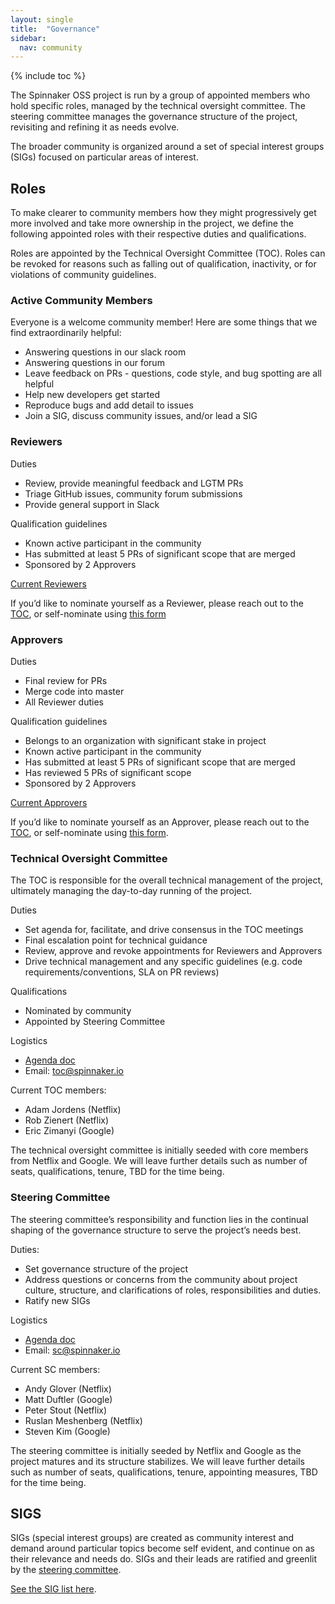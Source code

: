 ```yaml
---
layout: single
title:  "Governance"
sidebar:
  nav: community
---
```


{% include toc %}

The Spinnaker OSS project is run by a group of appointed members who hold specific roles, managed by the technical oversight committee. The steering committee manages the governance structure of the project, revisiting and refining it as needs evolve.

The broader community is organized around a set of special interest groups (SIGs) focused on particular areas of interest.

## Roles

To make clearer to community members how they might progressively get more involved and take more ownership in the project, we define the following appointed roles with their respective duties and qualifications.

Roles are appointed by the Technical Oversight Committee (TOC). Roles can be revoked for reasons such as falling out of qualification, inactivity, or for violations of community guidelines.

### Active Community Members

Everyone is a welcome community member! Here are some things that we find extraordinarily helpful:

* Answering questions in our slack room
* Answering questions in our forum 
* Leave feedback on PRs - questions, code style, and bug spotting are all helpful
* Help new developers get started
* Reproduce bugs and add detail to issues
* Join a SIG, discuss community issues, and/or lead a SIG

### Reviewers

Duties

* Review, provide meaningful feedback and LGTM PRs
* Triage GitHub issues, community forum submissions
* Provide general support in Slack

Qualification guidelines

* Known active participant in the community
* Has submitted at least 5 PRs of significant scope that are merged
* Sponsored by 2 Approvers

[Current Reviewers](https://github.com/spinnaker/spinnaker/blob/master/reviewers.md)

If you’d like to nominate yourself as a Reviewer, please reach out to the [TOC](#technical-oversight-committee), or 
self-nominate using [this form](https://github.com/spinnaker/community/issues/new?assignees=&labels=committee%2Ftoc&template=reviewer-application.md&title=REQUEST%3A+New+Reviewer+status+for+%3Cyour-GH-username%3E)

### Approvers

Duties

* Final review for PRs
* Merge code into master
* All Reviewer duties

Qualification guidelines

* Belongs to an organization with significant stake in project
* Known active participant in the community
* Has submitted at least 5 PRs of significant scope that are merged
* Has reviewed 5 PRs of significant scope
* Sponsored by 2 Approvers

[Current Approvers](https://github.com/spinnaker/spinnaker/blob/master/approvers.md)

If you’d like to nominate yourself as an Approver, please reach out to the [TOC](#technical-oversight-committee), or
self-nominate using [this form](https://github.com/spinnaker/community/issues/new?assignees=&labels=committee%2Ftoc&template=approver-application.md&title=REQUEST%3A+New+Approver+status+for+%3Cyour-GH-username%3E).

### Technical Oversight Committee

The TOC is responsible for the overall technical management of the project, ultimately managing the day-to-day running of the project.

Duties

* Set agenda for, facilitate, and drive consensus in the TOC meetings
* Final escalation point for technical guidance
* Review, approve and revoke appointments for Reviewers and Approvers
* Drive technical management and any specific guidelines (e.g. code requirements/conventions, SLA on PR reviews)

Qualifications

* Nominated by community
* Appointed by Steering Committee

Logistics

* [Agenda doc](https://docs.google.com/document/d/1PxIA1XE3nzqLykOFW-AqdU5u9F8cFh3jDvUA41P2cUM/edit)
* Email: [toc@spinnaker.io](mailto:toc@spinnaker.io)

Current TOC members:

* Adam Jordens (Netflix)
* Rob Zienert (Netflix)
* Eric Zimanyi (Google)

The technical oversight committee is initially seeded with core members from Netflix and Google. We will leave further details such as number of seats, qualifications, tenure, TBD for the time being.

### Steering Committee

The steering committee’s responsibility and function lies in the continual shaping of the governance structure to serve the project’s needs best.

Duties:

* Set governance structure of the project
* Address questions or concerns from the community about project culture, structure, and clarifications of roles, responsibilities and duties.
* Ratify new SIGs

Logistics

* [Agenda doc](https://docs.google.com/document/d/1HMdwvBPM4uRFqoeAd7eEkVWIC8dQP40zFavOE5Kq-Eg/edit)
* Email: [sc@spinnaker.io](mailto:sc@spinnaker.io)

Current SC members:

* Andy Glover (Netflix)
* Matt Duftler (Google)
* Peter Stout (Netflix)
* Ruslan Meshenberg (Netflix)
* Steven Kim (Google)

The steering committee is initially seeded by Netflix and Google as the project matures and its structure stabilizes. We will leave further details such as number of seats, qualifications, tenure, appointing measures, TBD for the time being.

## SIGS

SIGs (special interest groups) are created as community interest and demand around particular topics become self evident, and continue on as their relevance and needs do. SIGs and their leads are ratified and greenlit by the [steering committee](#steering-committee).

[See the SIG list here](/community/governance/sigs).

